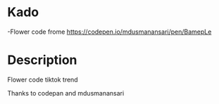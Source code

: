 # Kado
-Flower code frome https://codepen.io/mdusmanansari/pen/BamepLe


# Description
Flower code tiktok trend 

Thanks to codepan and mdusmanansari
